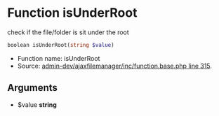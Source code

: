 Function isUnderRoot
===========================

check if the file/folder is sit under the root



```php
boolean isUnderRoot(string $value)
```

* Function name: isUnderRoot
* Source: [admin-dev/ajaxfilemanager/inc/function.base.php line 315](https://github.com/PrestaShop/PrestaShop/blob/1.5.6.3/admin-dev/ajaxfilemanager/inc/function.base.php#L315).

Arguments
---------

* $value **string**

